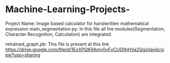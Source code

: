 # Machine-Learning-Projects-

Project Name:  Image based calculator for handwritten mathematical expression
main_segmentation.py: In this file all the modules(Segmentation, Character Recognition, Calculation) are integrated.

retrained_graph.pb: This file is present at this link 
https://drive.google.com/file/d/1ExXPQK9Amy0vFvCUDllhHVa2QgsVavik/view?usp=sharing
